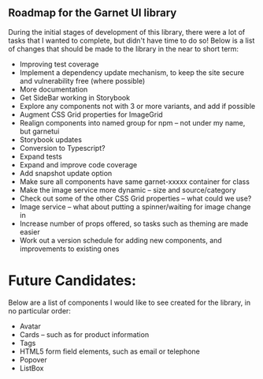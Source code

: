 ## Roadmap for the Garnet UI library

During the initial stages of development of this library, there were a lot of tasks that I wanted to complete, but didn't have time to do so! Below is a list of changes that should be made to the library in the near to short term:

- Improving test coverage
- Implement a dependency update mechanism, to keep the site secure and vulnerability free (where possible)
- More documentation
- Get SideBar working in Storybook
- Explore any components not with 3 or more variants, and add if possible
- Augment CSS Grid properties for ImageGrid
- Realign components into named group for npm – not under my name, but garnetui
- Storybook updates
- Conversion to Typescript?
- Expand tests
- Expand and improve code coverage
- Add snapshot update option
- Make sure all components have same garnet-xxxxx container for class
- Make the image service more dynamic – size and source/category
- Check out some of the other CSS Grid properties – what could we use?
- Image service – what about putting a spinner/waiting for image change in
- Increase number of props offered, so tasks such as theming are made easier
- Work out a version schedule for adding new components, and improvements to existing ones

# Future Candidates:

Below are a list of components I would like to see created for the library, in no particular order:

- Avatar
- Cards – such as for product information
- Tags
- HTML5 form field elements, such as email or telephone
- Popover
- ListBox
